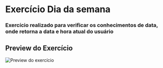 # Exercício Dia da semana

### Exercício realizado para verificar os conhecimentos de data, onde retorna a data e hora atual do usuário

## Preview do Exercício

![Preview do exercício](https://i.ibb.co/WzxY16D/Captura-de-tela-de-2021-04-04-13-16-26.png)

